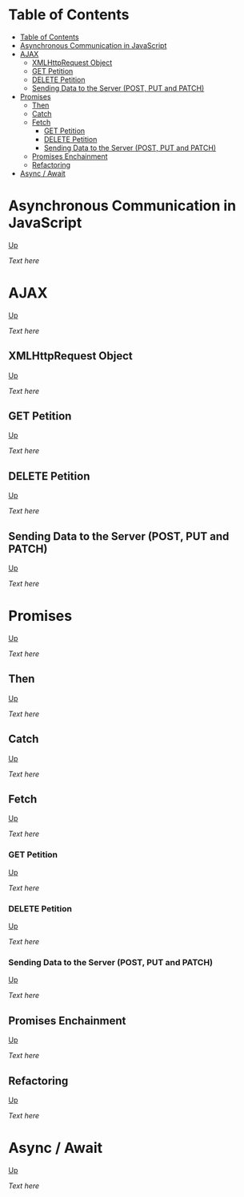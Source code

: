 # Table of Contents

- [Table of Contents](#table-of-contents)
- [Asynchronous Communication in JavaScript](#asynchronous-communication-in-javascript)
- [AJAX](#ajax)
  - [XMLHttpRequest Object](#xmlhttprequest-object)
  - [GET Petition](#get-petition)
  - [DELETE Petition](#delete-petition)
  - [Sending Data to the Server (POST, PUT and PATCH)](#sending-data-to-the-server-post-put-and-patch)
- [Promises](#promises)
  - [Then](#then)
  - [Catch](#catch)
  - [Fetch](#fetch)
    - [GET Petition](#get-petition-1)
    - [DELETE Petition](#delete-petition-1)
    - [Sending Data to the Server (POST, PUT and PATCH)](#sending-data-to-the-server-post-put-and-patch-1)
  - [Promises Enchainment](#promises-enchainment)
  - [Refactoring](#refactoring)
- [Async / Await](#async--await)

# Asynchronous Communication in JavaScript
[Up](#table-of-contents)

*Text here*

# AJAX
[Up](#table-of-contents)

*Text here*

## XMLHttpRequest Object
[Up](#table-of-contents)

*Text here*

## GET Petition
[Up](#table-of-contents)

*Text here*

## DELETE Petition
[Up](#table-of-contents)

*Text here*

## Sending Data to the Server (POST, PUT and PATCH) 
[Up](#table-of-contents)

*Text here*

# Promises
[Up](#table-of-contents)

*Text here*

## Then
[Up](#table-of-contents)

*Text here*

## Catch
[Up](#table-of-contents)

*Text here*

## Fetch
[Up](#table-of-contents)

*Text here*

### GET Petition
[Up](#table-of-contents)

*Text here*

### DELETE Petition
[Up](#table-of-contents)

*Text here*

### Sending Data to the Server (POST, PUT and PATCH) 
[Up](#table-of-contents)

*Text here*

## Promises Enchainment
[Up](#table-of-contents)

*Text here*

## Refactoring
[Up](#table-of-contents)

*Text here*

# Async / Await
[Up](#table-of-contents)

*Text here*
